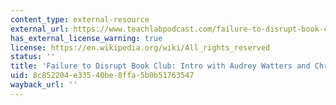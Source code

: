 ```yaml
---
content_type: external-resource
external_url: https://www.teachlabpodcast.com/failure-to-disrupt-book-club-with-chris-gilliard/
has_external_license_warning: true
license: https://en.wikipedia.org/wiki/All_rights_reserved
status: ''
title: 'Failure to Disrupt Book Club: Intro with Audrey Watters and Chris Gilliard.'
uid: 8c852204-e335-40be-8ffa-5b0b51763547
wayback_url: ''
---
```

